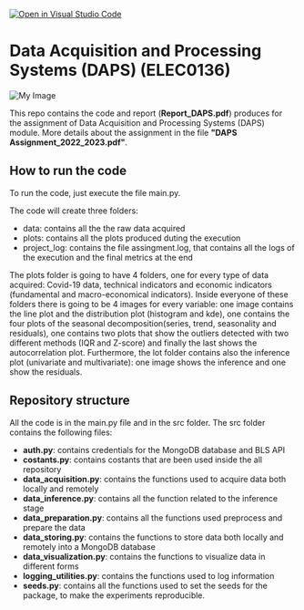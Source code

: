 [![Open in Visual Studio Code](https://classroom.github.com/assets/open-in-vscode-c66648af7eb3fe8bc4f294546bfd86ef473780cde1dea487d3c4ff354943c9ae.svg)](https://classroom.github.com/online_ide?assignment_repo_id=9481312&assignment_repo_type=AssignmentRepo)
# Data Acquisition and Processing Systems (DAPS) (ELEC0136)


![My Image](timeseries_forecast.gif)

This repo contains the code and report (**Report_DAPS.pdf**) produces for the assignment of Data Acquisition and Processing Systems (DAPS) module.
More details about the assignment in the file **"DAPS Assignment_2022_2023.pdf"**.

## How to run the code
To run the code, just execute the file main.py.

The code will create three folders:

- data: contains all the the raw data acquired
- plots: contains all the plots produced duting the execution
- project_log: contains the file assingment.log, that contains all the logs of the execution and the final metrics at the end

The plots folder is going to have 4 folders, one for every type of data acquired: Covid-19 data, technical indicators and economic indicators (fundamental and macro-economical indicators). Inside everyone of these folders there is going to be 4 images for every variable: one image contains the line plot and the distribution plot (histogram and kde), one contains the four plots of the seasonal decomposition(series, trend, seasonality and residuals), one contains two plots that show the outliers detected with two different methods (IQR and Z-score) and finally the last shows the autocorrelation plot. Furthermore, the lot folder contains also the inference plot (univariate and multivariate): one image shows the inference and one show the residuals.

## Repository structure
All the code is in the main.py file and in the src folder. The src folder contains the following files:

- **auth.py**: contains credentials for the MongoDB database and BLS API
- **costants.py**: contains costants that are been used inside the all repository
- **data_acquisition.py**: contains the functions used to acquire data both locally and remotely
- **data_inference.py**: contains all the function related to the inference stage
- **data_preparation.py**: contains all the functions used preprocess and prepare the data
- **data_storing.py**: contains the functions to store data both locally and
remotely into a MongoDB database
- **data_visualization.py**: contains the functions to visualize data in different forms
- **logging_utilities.py**: contains the functions used to log information
- **seeds.py**: contains all the functions used to set the seeds for the package, to make the experiments reproducible.


